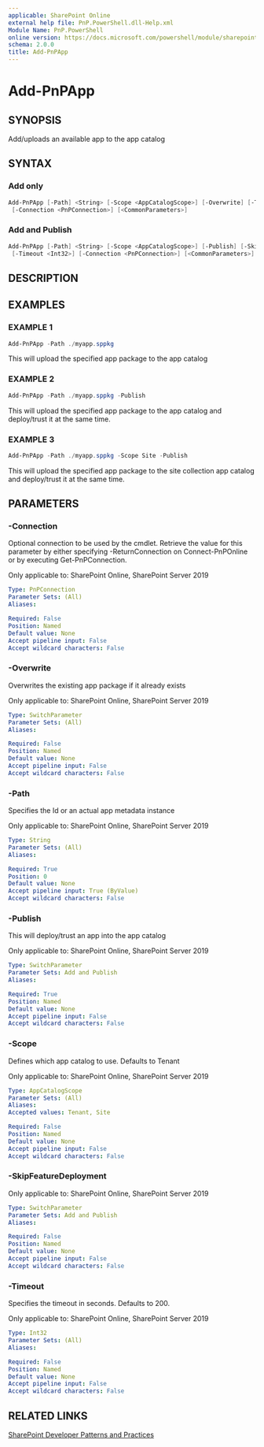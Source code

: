 ```yaml
---
applicable: SharePoint Online
external help file: PnP.PowerShell.dll-Help.xml
Module Name: PnP.PowerShell
online version: https://docs.microsoft.com/powershell/module/sharepoint-pnp/add-pnpapp
schema: 2.0.0
title: Add-PnPApp
---
```


# Add-PnPApp

## SYNOPSIS
Add/uploads an available app to the app catalog

## SYNTAX

### Add only
```powershell
Add-PnPApp [-Path] <String> [-Scope <AppCatalogScope>] [-Overwrite] [-Timeout <Int32>]
 [-Connection <PnPConnection>] [<CommonParameters>]
```

### Add and Publish
```powershell
Add-PnPApp [-Path] <String> [-Scope <AppCatalogScope>] [-Publish] [-SkipFeatureDeployment] [-Overwrite]
 [-Timeout <Int32>] [-Connection <PnPConnection>] [<CommonParameters>]
```

## DESCRIPTION

## EXAMPLES

### EXAMPLE 1
```powershell
Add-PnPApp -Path ./myapp.sppkg
```

This will upload the specified app package to the app catalog

### EXAMPLE 2
```powershell
Add-PnPApp -Path ./myapp.sppkg -Publish
```

This will upload the specified app package to the app catalog and deploy/trust it at the same time.

### EXAMPLE 3
```powershell
Add-PnPApp -Path ./myapp.sppkg -Scope Site -Publish
```

This will upload the specified app package to the site collection app catalog and deploy/trust it at the same time.

## PARAMETERS

### -Connection
Optional connection to be used by the cmdlet. Retrieve the value for this parameter by either specifying -ReturnConnection on Connect-PnPOnline or by executing Get-PnPConnection.

Only applicable to: SharePoint Online, SharePoint Server 2019

```yaml
Type: PnPConnection
Parameter Sets: (All)
Aliases:

Required: False
Position: Named
Default value: None
Accept pipeline input: False
Accept wildcard characters: False
```

### -Overwrite
Overwrites the existing app package if it already exists

Only applicable to: SharePoint Online, SharePoint Server 2019

```yaml
Type: SwitchParameter
Parameter Sets: (All)
Aliases:

Required: False
Position: Named
Default value: None
Accept pipeline input: False
Accept wildcard characters: False
```

### -Path
Specifies the Id or an actual app metadata instance

Only applicable to: SharePoint Online, SharePoint Server 2019

```yaml
Type: String
Parameter Sets: (All)
Aliases:

Required: True
Position: 0
Default value: None
Accept pipeline input: True (ByValue)
Accept wildcard characters: False
```

### -Publish
This will deploy/trust an app into the app catalog

Only applicable to: SharePoint Online, SharePoint Server 2019

```yaml
Type: SwitchParameter
Parameter Sets: Add and Publish
Aliases:

Required: True
Position: Named
Default value: None
Accept pipeline input: False
Accept wildcard characters: False
```

### -Scope
Defines which app catalog to use. Defaults to Tenant

Only applicable to: SharePoint Online, SharePoint Server 2019

```yaml
Type: AppCatalogScope
Parameter Sets: (All)
Aliases:
Accepted values: Tenant, Site

Required: False
Position: Named
Default value: None
Accept pipeline input: False
Accept wildcard characters: False
```

### -SkipFeatureDeployment

Only applicable to: SharePoint Online, SharePoint Server 2019

```yaml
Type: SwitchParameter
Parameter Sets: Add and Publish
Aliases:

Required: False
Position: Named
Default value: None
Accept pipeline input: False
Accept wildcard characters: False
```

### -Timeout
Specifies the timeout in seconds. Defaults to 200.

Only applicable to: SharePoint Online, SharePoint Server 2019

```yaml
Type: Int32
Parameter Sets: (All)
Aliases:

Required: False
Position: Named
Default value: None
Accept pipeline input: False
Accept wildcard characters: False
```

## RELATED LINKS

[SharePoint Developer Patterns and Practices](https://aka.ms/sppnp)